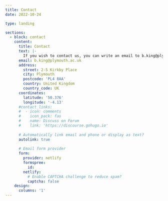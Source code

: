 ```yaml
---
title: Contact
date: 2022-10-24

type: landing

sections:
  - block: contact
    content:
      title: Contact
      text: |-
        If you wish to contact us, you can write an email to b.king@plymouth.ac.uk or else fill out the form below.
      email: b.king@plymouth.ac.uk
      address:
        street: 2-5 Kirkby Place
        city: Plymouth
        postcode: 'PL4 8AA'
        country: United Kingdom
        country_code: UK
      coordinates:
        latitude: '50.376'
        longitude: '-4.13'
      #contact_links:
      #  - icon: comments
      #    icon_pack: fas
      #    name: Discuss on Forum
      #    link: 'https://discourse.gohugo.io'
    
      # Automatically link email and phone or display as text?
      autolink: true
    
      # Email form provider
      form:
        provider: netlify
        formspree:
          id:
        netlify:
          # Enable CAPTCHA challenge to reduce spam?
          captcha: false
    design:
      columns: '1'
---
```

